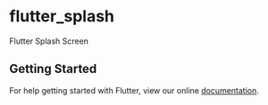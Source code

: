 # flutter_splash

Flutter Splash Screen

## Getting Started

For help getting started with Flutter, view our online
[documentation](https://flutter.io/).
